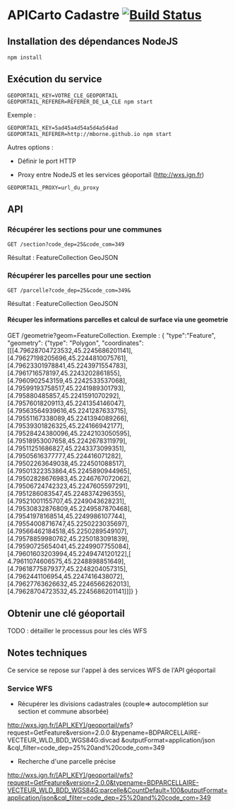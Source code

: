 # APICarto Cadastre [![Build Status](https://travis-ci.org/sgmap/apicarto-cadastre.svg)](https://travis-ci.org/sgmap/apicarto-cadastre)

## Installation des dépendances NodeJS

```
npm install
```

## Exécution du service

```
GEOPORTAIL_KEY=VOTRE_CLE_GEOPORTAIL GEOPORTAIL_REFERER=REFERER_DE_LA_CLE npm start
```
Exemple :

```
GEOPORTAIL_KEY=5ad45a4d54a5d4a5d4ad GEOPORTAIL_REFERER=http://mborne.github.io npm start
```

Autres options :

* Définir le port HTTP


* Proxy entre NodeJS et les services géoportail (http://wxs.ign.fr)

`GEOPORTAIL_PROXY=url_du_proxy`

## API

### Récupérer les sections pour une communes

```
GET /section?code_dep=25&code_com=349
```

Résultat : FeatureCollection GeoJSON

### Récupérer les parcelles pour une section

```
GET /parcelle?code_dep=25&code_com=349&
```

Résultat : FeatureCollection GeoJSON

#### Récuper les informations parcelles et calcul de surface via une geometrie
GET /geometrie?geom=FeatureCollection.
Exemple : 
{
    "type":"Feature",
    "geometry":
		{"type":
    "Polygon",
    "coordinates":[[[4.79628704723532,45.2245686201141],[4.79627198205696,45.2244810075761],[4.79623301978841,45.2243971554783],[4.7961716578197,45.2243202861855],
    [4.7960902543159,45.2242533537068],[4.79599193758517,45.2241989301793],[4.795880485857,45.2241591070292],[4.79576018209113,45.2241354146047],
    [4.79563564939616,45.2241287633715],[4.79551167338089,45.2241394089266],[4.79539301826325,45.224166942177],[4.79528424380096,45.2242103050595],
    [4.79518953007658,45.2242678311979],[4.79511251686827,45.2243373099351],[4.79505616377777,45.224416071282],[4.79502263649038,45.224501088517],
    [4.79501322353864,45.2245890944965],[4.79502828676983,45.2246767072062],[4.79506724742323,45.2247605597291],[4.7951286083547,45.2248374296355],
    [4.79521001155707,45.2249043628231],[4.79530832876809,45.2249587870468],[4.79541978168514,45.2249986107744],[4.79554008716747,45.2250223035697],
    [4.79566462184518,45.2250289549107],[4.79578859980762,45.2250183091839],[4.79590725654041,45.2249907755084],[4.79601603203994,45.2249474120122],[
    4.79611074606575,45.2248898851649],[4.79618775879377,45.2248204057315],[4.7962441106954,45.2247416438072],[4.79627763626632,45.2246566262013],
    [4.79628704723532,45.2245686201141]]]}
 }


## Obtenir une clé géoportail

TODO : détailler le processus pour les clés WFS

## Notes techniques

Ce service se repose sur l'appel à des services WFS de l'API géoportail

### Service WFS


* Récupérer les divisions cadastrales (couple=> autocomplétion sur section et commune absorbée)

http://wxs.ign.fr/[API_KEY]/geoportail/wfs?
request=GetFeature&version=2.0.0
&typename=BDPARCELLAIRE-VECTEUR_WLD_BDD_WGS84G:divcad
&outputFormat=application/json
&cql_filter=code_dep=25%20and%20code_com=349

* Recherche d'une parcelle précise

http://wxs.ign.fr/[API_KEY]/geoportail/wfs?request=GetFeature&version=2.0.0&typename=BDPARCELLAIRE-VECTEUR_WLD_BDD_WGS84G:parcelle&CountDefault=100&outputFormat=application/json&cql_filter=code_dep=25%20and%20code_com=349
